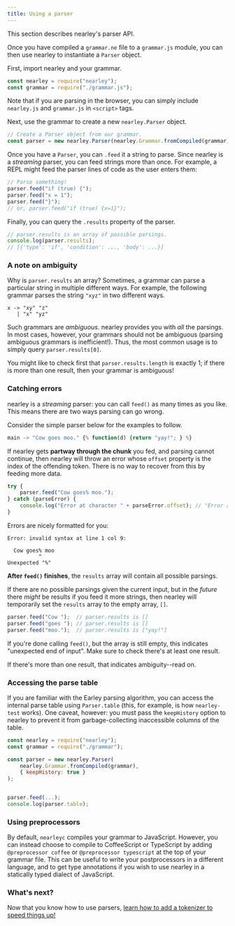 ```yaml
---
title: Using a parser
---
```


This section describes nearley's parser API.

Once you have compiled a `grammar.ne` file to a `grammar.js` module, you can
then use nearley to instantiate a `Parser` object.

First, import nearley and your grammar.

```js
const nearley = require("nearley");
const grammar = require("./grammar.js");
```

Note that if you are parsing in the browser, you can simply include
`nearley.js` and `grammar.js` in `<script>` tags.

Next, use the grammar to create a new `nearley.Parser` object.

```js
// Create a Parser object from our grammar.
const parser = new nearley.Parser(nearley.Grammar.fromCompiled(grammar));
```

Once you have a `Parser`, you can `.feed` it a string to parse. Since nearley
is a *streaming* parser, you can feed strings more than once. For example, a
REPL might feed the parser lines of code as the user enters them:

```js
// Parse something!
parser.feed("if (true) {");
parser.feed("x = 1");
parser.feed("}");
// or, parser.feed("if (true) {x=1}");
```

Finally, you can query the `.results` property of the parser.

```js
// parser.results is an array of possible parsings.
console.log(parser.results);
// [{'type': 'if', 'condition': ..., 'body': ...}]
```


### A note on ambiguity

Why is `parser.results` an array? Sometimes, a grammar can parse a particular
string in multiple different ways. For example, the following grammar parses
the string `"xyz"` in two different ways.

```ne
x -> "xy" "z"
   | "x" "yz"
```

Such grammars are *ambiguous*. nearley provides you with *all* the parsings. In
most cases, however, your grammars should not be ambiguous (parsing ambiguous
grammars is inefficient!). Thus, the most common usage is to simply query
`parser.results[0]`.

You might like to check first that `parser.results.length` is exactly 1; if
there is more than one result, then your grammar is ambiguous!


### Catching errors

nearley is a *streaming* parser: you can call `feed()` as many times as you
like. This means there are two ways parsing can go wrong.

Consider the simple parser below for the examples to follow.

```js
main -> "Cow goes moo." {% function(d) {return "yay!"; } %}
```

If nearley gets **partway through the chunk** you fed, and parsing cannot
continue, then nearley will throw an error whose `offset` property is the index
of the offending token. There is no way to recover from this by feeding more
data.

```js
try {
    parser.feed("Cow goes% moo.");
} catch (parseError) {
    console.log("Error at character " + parseError.offset); // "Error at character 9"
}
```

Errors are nicely formatted for you:

```
Error: invalid syntax at line 1 col 9:

  Cow goes% moo
          ^
Unexpected "%"
```

**After `feed()` finishes**, the `results` array will contain all possible
parsings.

If there are no possible parsings given the current input, but in the *future*
there *might* be results if you feed it more strings, then nearley will
temporarily set the `results` array to the empty array, `[]`.

```js
parser.feed("Cow ");  // parser.results is []
parser.feed("goes "); // parser.results is []
parser.feed("moo.");  // parser.results is ["yay!"]
```

If you're done calling `feed()`, but the array is still empty, this indicates
"unexpected end of input". Make sure to check there's at least one result.

If there's more than one result, that indicates ambiguity--read on.


### Accessing the parse table

If you are familiar with the Earley parsing algorithm, you can access the
internal parse table using `Parser.table` (this, for example, is how
`nearley-test` works). One caveat, however: you must pass the `keepHistory`
option to nearley to prevent it from garbage-collecting inaccessible columns of
the table.

```js
const nearley = require("nearley");
const grammar = require("./grammar");

const parser = new nearley.Parser(
    nearley.Grammar.fromCompiled(grammar),
    { keepHistory: true }
);


parser.feed(...);
console.log(parser.table);
```

### Using preprocessors

By default, `nearleyc` compiles your grammar to JavaScript. However, you can
instead choose to compile to CoffeeScript or TypeScript by adding
`@preprocessor coffee` or `@preprocessor typescript` at the top of your grammar
file. This can be useful to write your postprocessors in a different language,
and to get type annotations if you wish to use nearley in a statically typed
dialect of JavaScript.

### What's next?

Now that you know how to use parsers, [learn how to add a tokenizer to speed
things up!](tokenizers)
